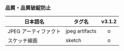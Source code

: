 ### 品質・品質破綻防止

| 日本語名              | タグ名         | v3.1.2 |
| --------------------- | -------------- | :----: |
| JPEG アーティファクト | jpeg artifacts |   o    |
| スケッチ線画          | sketch         |   o    |
